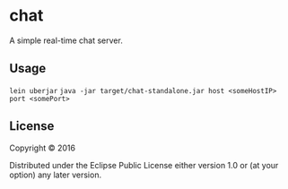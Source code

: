 # chat
A simple real-time chat server.

## Usage
`lein uberjar`
`java -jar target/chat-standalone.jar host <someHostIP> port <somePort>`

## License

Copyright © 2016

Distributed under the Eclipse Public License either version 1.0 or (at
your option) any later version.
